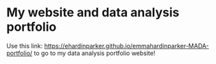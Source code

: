 # My website and data analysis portfolio

Use this link: https://ehardinparker.github.io/emmahardinparker-MADA-portfolio/ to go to my data analysis portfolio website! 